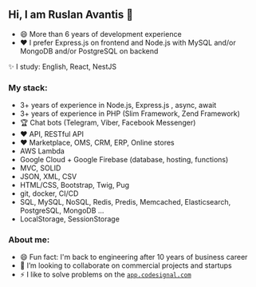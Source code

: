## Hi, I am Ruslan Avantis 👋
- 😄 More than 6 years of development experience
- ❤️ I prefer Express.js on frontend and Node.js with MySQL and/or MongoDB and/or PostgreSQL on backend

✨ I study: English, React, NestJS

### My stack:
- 3+ years of experience in Node.js, Express.js , async, await
- 3+ years of experience in PHP (Slim Framework, Zend Framework)
- 🏆 Chat bots (Telegram, Viber, Facebook Messenger)
- ❤️ API, RESTful API
- ❤️ Marketplace, OMS, CRM, ERP, Online stores
- AWS Lambda
- Google Cloud + Google Firebase (database, hosting, functions)
- MVC, SOLID
- JSON, XML, CSV
- HTML/CSS, Bootstrap, Twig, Pug
- git, docker, CI/CD
- SQL, MySQL, NoSQL, Redis, Predis, Memcached, Elasticsearch, PostgreSQL, MongoDB ...
- LocalStorage, SessionStorage

### About me:
- 😄 Fun fact: I'm back to engineering after 10 years of business career
- 🔭 I’m looking to collaborate on commercial projects and startups
- ⚡ I like to solve problems on the [`app.codesignal.com`](https://app.codesignal.com/profile/joomimart_k)
